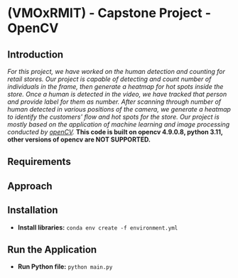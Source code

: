 # (VMOxRMIT) - Capstone Project - OpenCV

## Introduction 
_For this project, we have worked on the human detection and counting for retail stores. Our project is capable of detecting and count number of individuals in the frame, then generate a heatmap for hot spots inside the store. Once a human is detected in the video, we have tracked that person and provide label for them as number. After scanning through number of human detected in various positions of the camera, we generate a heatmap to identify the customers' flow and hot spots for the store. Our project is mostly based on the application of machine learning and image processing conducted by [openCV](http://opencv.org)._ **This code is built on opencv 4.9.0.8, python 3.11, other versions of opencv are NOT SUPPORTED.** 

## Requirements

## Approach

## Installation 
* **Install libraries:** 
  `conda env create -f environment.yml`
## Run the Application
 * **Run Python file:** 
  `python main.py`
